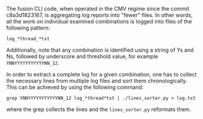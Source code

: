 The fusion CLI code, when operated in the CMV regime since the commit c8a3d1823167,
is aggregating log reports into "fewer" files. In other words, all the work on
individual examined combinations is logged into files of the following pattern:

```
log_*thread_*txt
```

Additionally, note that any combination is identified using a string of Ys and Ns,
followed by underscore and threshold value, for example `YNNYYYYYYYYYYYNN_12`.

In order to extract a complete log for a given combination, one has to collect
the necessary lines from multiple log files and sort them chronologically.
This can be achieved by using the following command:

```
grep YNNYYYYYYYYYYYNN_12 log_*thread*txt | ./lines_sorter.py > log.txt
```

where the grep collects the lines and the `lines_sorter.py` reformats them.
